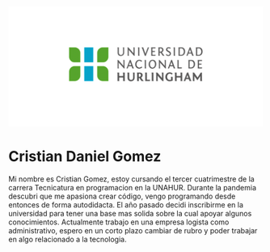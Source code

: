 ![Logo UNAHUR](./assets/UNAHUR.png)

# Cristian Daniel Gomez

Mi nombre es Cristian Gomez, estoy cursando el tercer cuatrimestre de la carrera Tecnicatura en programacion en la UNAHUR. Durante la pandemia descubri que me apasiona crear código, vengo programando desde entonces de forma autodidacta. El año pasado decidi inscribirme en la universidad para tener una base mas solida sobre la cual apoyar algunos conocimientos. Actualmente trabajo en una empresa logista como administrativo, espero en un corto plazo cambiar de rubro y poder trabajar en algo relacionado a la tecnologia.

